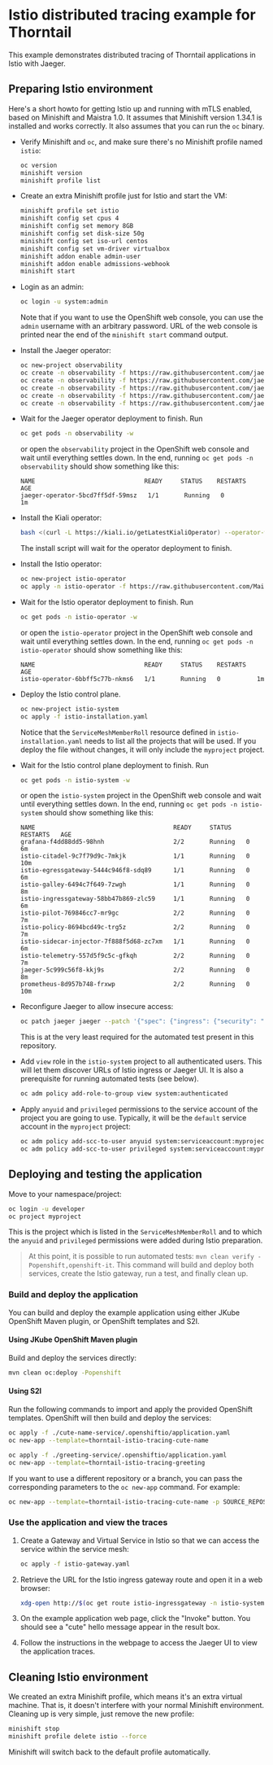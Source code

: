 # Istio distributed tracing example for Thorntail

This example demonstrates distributed tracing of Thorntail applications in Istio with Jaeger.

## Preparing Istio environment

Here's a short howto for getting Istio up and running with mTLS enabled, based on Minishift and Maistra 1.0.
It assumes that Minishift version 1.34.1 is installed and works correctly.
It also assumes that you can run the `oc` binary.

- Verify Minishift and `oc`, and make sure there's no Minishift profile named `istio`:

  ```bash
  oc version
  minishift version
  minishift profile list
  ```

- Create an extra Minishift profile just for Istio and start the VM:

  ```bash
  minishift profile set istio
  minishift config set cpus 4
  minishift config set memory 8GB
  minishift config set disk-size 50g
  minishift config set iso-url centos
  minishift config set vm-driver virtualbox
  minishift addon enable admin-user
  minishift addon enable admissions-webhook
  minishift start
  ```

- Login as an admin:

  ```bash
  oc login -u system:admin
  ```

  Note that if you want to use the OpenShift web console, you can use the `admin` username with an arbitrary password.
  URL of the web console is printed near the end of the `minishift start` command output. 

- Install the Jaeger operator:

  ```bash
  oc new-project observability
  oc create -n observability -f https://raw.githubusercontent.com/jaegertracing/jaeger-operator/v1.13.1/deploy/crds/jaegertracing_v1_jaeger_crd.yaml
  oc create -n observability -f https://raw.githubusercontent.com/jaegertracing/jaeger-operator/v1.13.1/deploy/service_account.yaml
  oc create -n observability -f https://raw.githubusercontent.com/jaegertracing/jaeger-operator/v1.13.1/deploy/role.yaml
  oc create -n observability -f https://raw.githubusercontent.com/jaegertracing/jaeger-operator/v1.13.1/deploy/role_binding.yaml
  oc create -n observability -f https://raw.githubusercontent.com/jaegertracing/jaeger-operator/v1.13.1/deploy/operator.yaml
  ```

- Wait for the Jaeger operator deployment to finish. Run

  ```bash
  oc get pods -n observability -w
  ```

  or open the `observability` project in the OpenShift web console and wait until everything settles down.
  In the end, running `oc get pods -n observability` should show something like this:

  ```
  NAME                              READY     STATUS    RESTARTS   AGE
  jaeger-operator-5bcd7ff5df-59msz   1/1       Running   0          1m
  ```

- Install the Kiali operator:

  ```bash
  bash <(curl -L https://kiali.io/getLatestKialiOperator) --operator-watch-namespace '**' --accessible-namespaces '**' --operator-install-kiali false
  ```

  The install script will wait for the operator deployment to finish.

- Install the Istio operator:

  ```bash
  oc new-project istio-operator
  oc apply -n istio-operator -f https://raw.githubusercontent.com/Maistra/istio-operator/maistra-1.0.0/deploy/maistra-operator.yaml
  ```

- Wait for the Istio operator deployment to finish. Run

  ```bash
  oc get pods -n istio-operator -w
  ```

  or open the `istio-operator` project in the OpenShift web console and wait until everything settles down.
  In the end, running `oc get pods -n istio-operator` should show something like this:

  ```
  NAME                              READY     STATUS    RESTARTS   AGE
  istio-operator-6bbff5c77b-nkms6   1/1       Running   0          1m
  ```

- Deploy the Istio control plane.

  ```bash
  oc new-project istio-system
  oc apply -f istio-installation.yaml
  ```

  Notice that the `ServiceMeshMemberRoll` resource defined in `istio-installation.yaml` needs to list all the projects that will be used.
  If you deploy the file without changes, it will only include the `myproject` project.

- Wait for the Istio control plane deployment to finish. Run

  ```bash
  oc get pods -n istio-system -w
  ```

  or open the `istio-system` project in the OpenShift web console and wait until everything settles down.
  In the end, running `oc get pods -n istio-system` should show something like this:

  ```
  NAME                                      READY     STATUS    RESTARTS   AGE
  grafana-f4dd88dd5-98hnh                   2/2       Running   0          6m
  istio-citadel-9c7f79d9c-7mkjk             1/1       Running   0          10m
  istio-egressgateway-5444c946f8-sdq89      1/1       Running   0          6m
  istio-galley-6494c7f649-7zwgh             1/1       Running   0          8m
  istio-ingressgateway-58bb47b869-zlc59     1/1       Running   0          6m
  istio-pilot-769846cc7-mr9gc               2/2       Running   0          7m
  istio-policy-8694bcd49c-trg5z             2/2       Running   0          7m
  istio-sidecar-injector-7f888f5d68-zc7xm   1/1       Running   0          6m
  istio-telemetry-557d5f9c5c-gfkqh          2/2       Running   0          7m
  jaeger-5c999c56f8-kkj9s                   2/2       Running   0          8m
  prometheus-8d957b748-frxwp                2/2       Running   0          10m
  ```

- Reconfigure Jaeger to allow insecure access:

  ```bash
  oc patch jaeger jaeger --patch '{"spec": {"ingress": {"security": "none"}}}' -n istio-system --type merge
  ```

  This is at the very least required for the automated test present in this repository.

- Add `view` role in the `istio-system` project to all authenticated users.
  This will let them discover URLs of Istio ingress or Jaeger UI.
  It is also a prerequisite for running automated tests (see below).

  ```bash
  oc adm policy add-role-to-group view system:authenticated
  ```

- Apply `anyuid` and `privileged` permissions to the service account of the project you are going to use.
  Typically, it will be the `default` service account in the `myproject` project:

  ```bash
  oc adm policy add-scc-to-user anyuid system:serviceaccount:myproject:default
  oc adm policy add-scc-to-user privileged system:serviceaccount:myproject:default
  ```

## Deploying and testing the application

Move to your namespace/project:

```bash
oc login -u developer
oc project myproject
```

This is the project which is listed in the `ServiceMeshMemberRoll` and to which the `anyuid` and `privileged` permissions were added during Istio preparation.

> At this point, it is possible to run automated tests: `mvn clean verify -Popenshift,openshift-it`.
> This command will build and deploy both services, create the Istio gateway, run a test, and finally clean up.

### Build and deploy the application

You can build and deploy the example application using either JKube OpenShift Maven plugin, or OpenShift templates and S2I.

#### Using JKube OpenShift Maven plugin

Build and deploy the services directly:

```bash
mvn clean oc:deploy -Popenshift
```

#### Using S2I

Run the following commands to import and apply the provided OpenShift templates.
OpenShift will then build and deploy the services:

```bash
oc apply -f ./cute-name-service/.openshiftio/application.yaml
oc new-app --template=thorntail-istio-tracing-cute-name

oc apply -f ./greeting-service/.openshiftio/application.yaml
oc new-app --template=thorntail-istio-tracing-greeting
```

If you want to use a different repository or a branch, you can pass the corresponding parameters to the `oc new-app` command.
For example:

```bash
oc new-app --template=thorntail-istio-tracing-cute-name -p SOURCE_REPOSITORY_URL=https://github.com/thorntail-examples/istio-tracing -p SOURCE_REPOSITORY_REF=master
```

### Use the application and view the traces

1. Create a Gateway and Virtual Service in Istio so that we can access the service within the service mesh:

    ```bash
    oc apply -f istio-gateway.yaml
    ```

1. Retrieve the URL for the Istio ingress gateway route and open it in a web browser:

    ```bash
    xdg-open http://$(oc get route istio-ingressgateway -n istio-system -o jsonpath='{.spec.host}')/thorntail-istio-tracing
    ```

1. On the example application web page, click the "Invoke" button. You should see a "cute" hello message appear in the result box.

1. Follow the instructions in the webpage to access the Jaeger UI to view the application traces.

## Cleaning Istio environment

We created an extra Minishift profile, which means it's an extra virtual machine.
That is, it doesn't interfere with your normal Minishift environment.
Cleaning up is very simple, just remove the new profile:

```bash
minishift stop
minishift profile delete istio --force
```

Minishift will switch back to the default profile automatically.
